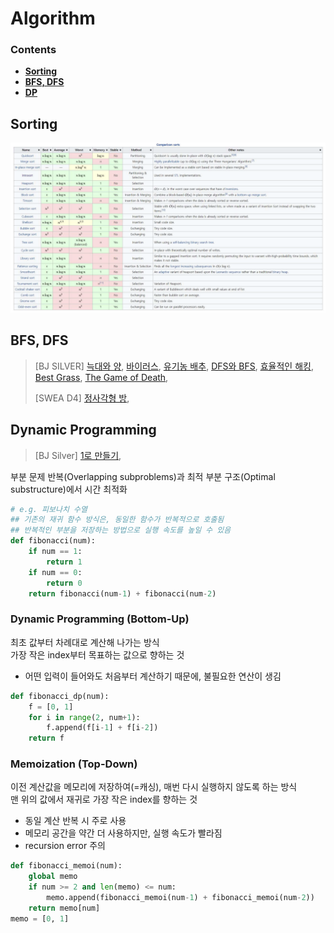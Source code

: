 # Algorithm

### Contents

- [**Sorting**](#sorting)
- [**BFS, DFS**](#bfs-dfs)
- [**DP**](#dynamic-programming)

## Sorting

![sorting_algorithms](./Docs/sorting_algorithms.png)

## BFS, DFS

> [BJ SILVER]
> [늑대와 양](./BJ%20Silver/s3_16956.py),
> [바이러스](./BJ%20Silver/s3_2606.py),
> [유기농 배추](./BJ%20Silver/s2_1012.py),
> [DFS와 BFS](./BJ%20Silver/s2_1260.py),
> [효율적인 해킹](./BJ%20Silver/s1_1325.py),
> [Best Grass](./BJ%20Silver/s5_6186.py),
> [The Game of Death](./BJ%20Silver/s4_11558.py),
>
> [SWEA D4]
> [정사각형 방](./SWEA%20D4/d4_1861.py),

## Dynamic Programming

> [BJ Silver]
> [1로 만들기](./BJ%20Silver/s3_1462.py),

부분 문제 반복(Overlapping subproblems)과 최적 부분 구조(Optimal substructure)에서 시간 최적화

```python
# e.g. 피보나치 수열
## 기존의 재귀 함수 방식은, 동일한 함수가 반복적으로 호출됨
## 반복적인 부분을 저장하는 방법으로 실행 속도를 높일 수 있음
def fibonacci(num):
    if num == 1:
        return 1
    if num == 0:
        return 0
    return fibonacci(num-1) + fibonacci(num-2)
```

### Dynamic Programming (Bottom-Up)

최초 값부터 차례대로 계산해 나가는 방식<br>
가장 작은 index부터 목표하는 값으로 향하는 것

- 어떤 입력이 들어와도 처음부터 계산하기 때문에, 불필요한 연산이 생김

```python
def fibonacci_dp(num):
    f = [0, 1]
    for i in range(2, num+1):
        f.append(f[i-1] + f[i-2])
    return f
```

### Memoization (Top-Down)

이전 계산값을 메모리에 저장하여(=캐싱), 매번 다시 실행하지 않도록 하는 방식<br>
맨 위의 값에서 재귀로 가장 작은 index를 향하는 것

- 동일 계산 반복 시 주로 사용
- 메모리 공간을 약간 더 사용하지만, 실행 속도가 빨라짐
- recursion error 주의

```python
def fibonacci_memoi(num):
    global memo
    if num >= 2 and len(memo) <= num:
        memo.append(fibonacci_memoi(num-1) + fibonacci_memoi(num-2))
    return memo[num]
memo = [0, 1]
```
